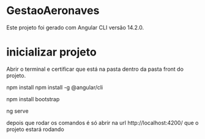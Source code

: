 
# GestaoAeronaves

Este projeto foi gerado com Angular CLI versão 14.2.0.

# inicializar projeto

  Abrir o terminal e certificar que está na pasta dentro da pasta front do projeto.

  npm install npm install -g @angular/cli

  npm install bootstrap

  ng serve

  depois que rodar os comandos é só abrir na url http://localhost:4200/ que o projeto estará rodando
